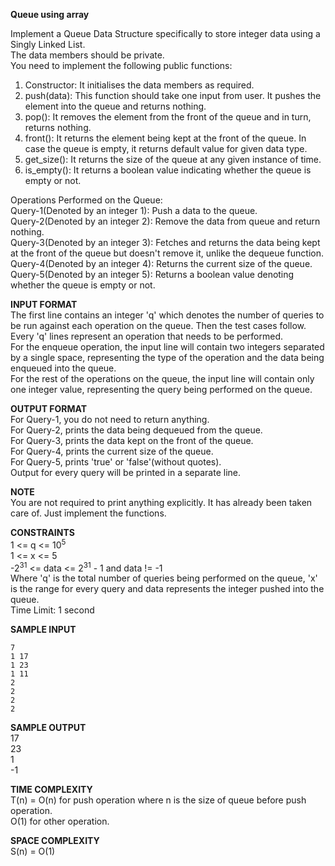 **Queue using array**

Implement a Queue Data Structure specifically to store integer data using a Singly Linked List.\
The data members should be private.\
You need to implement the following public functions:
1. Constructor:
It initialises the data members as required.
2. push(data): This function should take one input from user. It pushes the element into the queue and returns nothing.
3. pop(): It removes the element from the front of the queue and in turn, returns nothing.
4. front(): It returns the element being kept at the front of the queue. In case the queue is empty, it returns default value for given data type.
5. get_size(): It returns the size of the queue at any given instance of time.
6. is_empty(): It returns a boolean value indicating whether the queue is empty or not.

Operations Performed on the Queue:\
Query-1(Denoted by an integer 1): Push a data to the queue.\
Query-2(Denoted by an integer 2): Remove the data from queue and return nothing.\
Query-3(Denoted by an integer 3): Fetches and returns the data being kept at the front of the queue but doesn't remove it, unlike the dequeue function.\
Query-4(Denoted by an integer 4): Returns the current size of the queue.\
Query-5(Denoted by an integer 5): Returns a boolean value denoting whether the queue is empty or not.

**INPUT FORMAT**\
The first line contains an integer 'q' which denotes the number of queries to be run against each operation on the queue. 
Then the test cases follow.\
Every 'q' lines represent an operation that needs to be performed.\
For the enqueue operation, the input line will contain two integers separated by a single space, representing the type of the operation and the data being enqueued into the queue.\
For the rest of the operations on the queue, the input line will contain only one integer value, representing the query being performed on the queue.

**OUTPUT FORMAT**\
For Query-1, you do not need to return anything.\
For Query-2, prints the data being dequeued from the queue.\
For Query-3, prints the data kept on the front of the queue.\
For Query-4, prints the current size of the queue.\
For Query-5, prints 'true' or 'false'(without quotes).\
Output for every query will be printed in a separate line.

**NOTE**\
You are not required to print anything explicitly. It has already been taken care of. Just implement the functions.

**CONSTRAINTS**\
1 <= q <= 10<sup>5</sup>\
1 <= x <= 5\
-2<sup>31</sup> <= data <= 2<sup>31</sup> - 1 and data != -1\
Where 'q' is the total number of queries being performed on the queue, 'x' is the range for every query and data represents the integer pushed into the queue.\
Time Limit: 1 second

**SAMPLE INPUT**
```
7
1 17
1 23
1 11
2
2
2
2
```

**SAMPLE OUTPUT**\
17\
23\
1\
-1

**TIME COMPLEXITY**\
T(n) = O(n) for push operation where n is the size of queue before push operation.\
       O(1) for other operation.

**SPACE COMPLEXITY**\
S(n) = O(1)